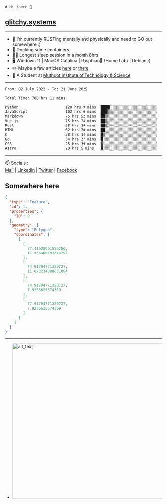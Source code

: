 ```
# Hi there 👋
```
## [glitchy.systems](https://glitchy.systems)
---

- 🌱 I’m currently RUSTing mentally and physically and need to GO out somewhere :)
- 🐋 Docking some containers
- 😶‍🌫️ Longest sleep session in a month 8hrs.
- 🖥️ Windows 11 | MacOS Catalina | Raspbian🥧 (Home Lab) | Debian :)
- ✏️ Maybe a few articles [here](https://medium.com/@advaithnarayanan8) or [there](https://medium.com/@advaithnarayanan8)
- 📑 A Student at [Muthoot Institute of Technology & Science](https://mgmits.ac.in/)



---

<!--START_SECTION:waka-->

```txt
From: 02 July 2022 - To: 21 June 2025

Total Time: 780 hrs 11 mins

Python                     120 hrs 9 mins  ████░░░░░░░░░░░░░░░░░░░░░   15.40 %
JavaScript                 102 hrs 6 mins  ███▒░░░░░░░░░░░░░░░░░░░░░   13.09 %
Markdown                   75 hrs 52 mins  ██▒░░░░░░░░░░░░░░░░░░░░░░   09.73 %
Vue.js                     75 hrs 28 mins  ██▒░░░░░░░░░░░░░░░░░░░░░░   09.67 %
Rust                       68 hrs 19 mins  ██▒░░░░░░░░░░░░░░░░░░░░░░   08.76 %
HTML                       62 hrs 20 mins  ██░░░░░░░░░░░░░░░░░░░░░░░   07.99 %
C                          38 hrs 14 mins  █▒░░░░░░░░░░░░░░░░░░░░░░░   04.90 %
Go                         34 hrs 37 mins  █░░░░░░░░░░░░░░░░░░░░░░░░   04.44 %
CSS                        25 hrs 39 mins  ▓░░░░░░░░░░░░░░░░░░░░░░░░   03.29 %
Astro                      20 hrs 5 mins   ▓░░░░░░░░░░░░░░░░░░░░░░░░   02.58 %
```

<!--END_SECTION:waka-->

---

📫 Socials :<br>
[Mail](mailto:advaith@glitchy.systems) | [Linkedin](https://www.linkedin.com/in/advaith-narayanan-a72152214/) | [Twitter](https://twitter.com/advaithnarayan) | [Facebook](https://screenmessage.com/qinq)

## Somewhere here

```geojson
{
  "type": "Feature",
  "id": 1,
  "properties": {
    "ID": 0
  },
  "geometry": {
    "type": "Polygon",
    "coordinates": [
      [
        [
          77.41528961556286,
          11.533300191814792
        ],
        [
          74.91794771320727,
          11.823214080851884
        ],
        [
          74.91794771320727,
          7.9236625574369
        ],
        [
          77.91794771320727,
          7.9236625574369
        ]
      ]
    ]
  }
}
```


--- 
- [<img alt="alt_text" width="500px" src="https://valid.x86.fr/cache/banner/xv24bv-6.png" />](https://valid.x86.fr/xv24bv)


